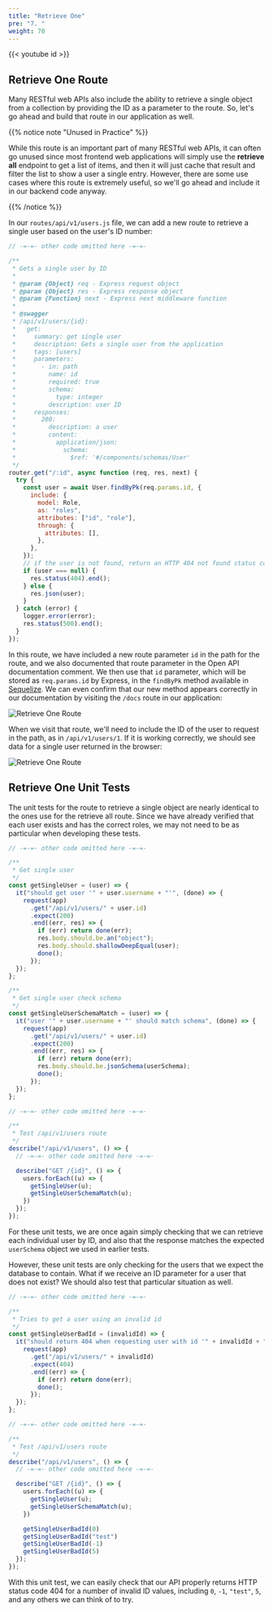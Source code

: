 ```yaml
---
title: "Retrieve One"
pre: "7. "
weight: 70
---
```


{{< youtube id >}}

## Retrieve One Route

Many RESTful web APIs also include the ability to retrieve a single object from a collection by providing the ID as a parameter to the route. So, let's go ahead and build that route in our application as well.

{{% notice note "Unused in Practice" %}}

While this route is an important part of many RESTful web APIs, it can often go unused since most frontend web applications will simply use the **retrieve all** endpoint to get a list of items, and then it will just cache that result and filter the list to show a user a single entry. However, there are some use cases where this route is extremely useful, so we'll go ahead and include it in our backend code anyway.

{{% /notice %}}

In our `routes/api/v1/users.js` file, we can add a new route to retrieve a single user based on the user's ID number:

```js {title="routes/api/v1/users.js"}
// -=-=- other code omitted here -=-=-

/**
 * Gets a single user by ID
 *
 * @param {Object} req - Express request object
 * @param {Object} res - Express response object
 * @param {Function} next - Express next middleware function
 *
 * @swagger
 * /api/v1/users/{id}:
 *   get:
 *     summary: get single user
 *     description: Gets a single user from the application
 *     tags: [users]
 *     parameters:
 *       - in: path
 *         name: id
 *         required: true
 *         schema:
 *           type: integer
 *         description: user ID
 *     responses:
 *       200:
 *         description: a user
 *         content:
 *           application/json:
 *             schema:
 *               $ref: '#/components/schemas/User'
 */
router.get("/:id", async function (req, res, next) {
  try {
    const user = await User.findByPk(req.params.id, {
      include: {
        model: Role,
        as: "roles",
        attributes: ["id", "role"],
        through: {
          attributes: [],
        },
      },
    });
    // if the user is not found, return an HTTP 404 not found status code
    if (user === null) {
      res.status(404).end();
    } else {
      res.json(user);
    }
  } catch (error) {
    logger.error(error);
    res.status(500).end();
  }
});
```

In this route, we have included a new route parameter `id` in the path for the route, and we also documented that route parameter in the Open API documentation comment. We then use that `id` parameter, which will be stored as `req.params.id` by Express, in the `findByPk` method available in [Sequelize](https://sequelize.org/docs/v6/core-concepts/model-querying-finders/). We can even confirm that our new method appears correctly in our documentation by visiting the `/docs` route in our application:

![Retrieve One Route](/images/examples/03/retrieve_1.png)

When we visit that route, we'll need to include the ID of the user to request in the path, as in `/api/v1/users/1`. If it is working correctly, we should see data for a single user returned in the browser:

![Retrieve One Route](/images/examples/03/retrieve_2.png)

## Retrieve One Unit Tests

The unit tests for the route to retrieve a single object are nearly identical to the ones use for the retrieve all route. Since we have already verified that each user exists and has the correct roles, we may not need to be as particular when developing these tests. 

```js {title="test/api/v1/users.js"}
// -=-=- other code omitted here -=-=-

/**
 * Get single user
 */
const getSingleUser = (user) => {
  it("should get user '" + user.username + "'", (done) => {
    request(app)
      .get("/api/v1/users/" + user.id)
      .expect(200)
      .end((err, res) => {
        if (err) return done(err);
        res.body.should.be.an("object");
        res.body.should.shallowDeepEqual(user);
        done();
      });
  });
};

/**
 * Get single user check schema
 */
const getSingleUserSchemaMatch = (user) => {
  it("user '" + user.username + "' should match schema", (done) => {
    request(app)
      .get("/api/v1/users/" + user.id)
      .expect(200)
      .end((err, res) => {
        if (err) return done(err);
        res.body.should.be.jsonSchema(userSchema);
        done();
      });
  });
};

// -=-=- other code omitted here -=-=-

/**
 * Test /api/v1/users route
 */
describe("/api/v1/users", () => {
  // -=-=- other code omitted here -=-=-

  describe("GET /{id}", () => {
    users.forEach((u) => {
      getSingleUser(u);
      getSingleUserSchemaMatch(u);
    })
  });
});
```

For these unit tests, we are once again simply checking that we can retrieve each individual user by ID, and also that the response matches the expected `userSchema` object we used in earlier tests.

However, these unit tests are only checking for the users that we expect the database to contain. What if we receive an ID parameter for a user that does not exist? We should also test that particular situation as well.

```js {title="test/api/v1/users.js"}
// -=-=- other code omitted here -=-=-

/**
 * Tries to get a user using an invalid id
 */
const getSingleUserBadId = (invalidId) => {
  it("should return 404 when requesting user with id '" + invalidId + "'", (done) => {
    request(app)
      .get("/api/v1/users/" + invalidId)
      .expect(404)
      .end((err) => {
        if (err) return done(err);
        done();
      });
  });
};

// -=-=- other code omitted here -=-=-

/**
 * Test /api/v1/users route
 */
describe("/api/v1/users", () => {
  // -=-=- other code omitted here -=-=-

  describe("GET /{id}", () => {
    users.forEach((u) => {
      getSingleUser(u);
      getSingleUserSchemaMatch(u);
    })

    getSingleUserBadId(0)
    getSingleUserBadId("test")
    getSingleUserBadId(-1)
    getSingleUserBadId(5)
  });
});
```

With this unit test, we can easily check that our API properly returns HTTP status code 404 for a number of invalid ID values, including `0`, `-1`, `"test"`, `5`, and any others we can think of to try. 